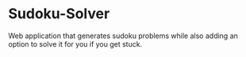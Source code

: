 # Sudoku-Solver
Web application that generates sudoku problems while also adding an option to solve it for you if you get stuck.
